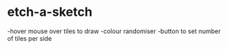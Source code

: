 # etch-a-sketch
-hover mouse over tiles to draw
-colour randomiser
-button to set number of tiles per side